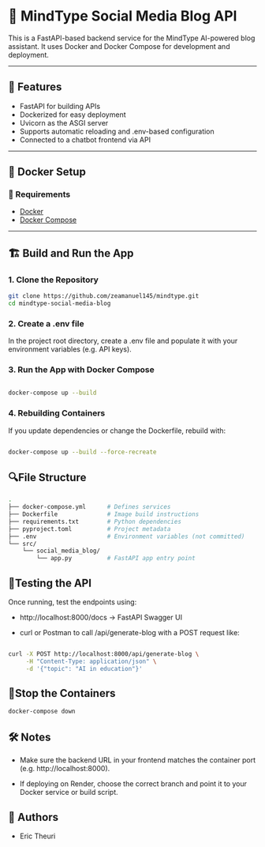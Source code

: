 # 🧠 MindType Social Media Blog API

This is a FastAPI-based backend service for the MindType AI-powered blog assistant. It uses Docker and Docker Compose for development and deployment.

---

## 🚀 Features

- FastAPI for building APIs
- Dockerized for easy deployment
- Uvicorn as the ASGI server
- Supports automatic reloading and .env-based configuration
- Connected to a chatbot frontend via API

---

## 🐳 Docker Setup

### 🔧 Requirements

- [Docker](https://www.docker.com/)
- [Docker Compose](https://docs.docker.com/compose/install/)

---

## 🏗️ Build and Run the App

### 1. Clone the Repository

```bash
git clone https://github.com/zeamanuel145/mindtype.git
cd mindtype-social-media-blog
```
### 2. Create a .env file
In the project root directory, create a .env file and populate it with your environment variables (e.g. API keys).

### 3. Run the App with Docker Compose

```bash

docker-compose up --build

```
### 4. Rebuilding Containers
If you update dependencies or change the Dockerfile, rebuild with:

```bash

docker-compose up --build --force-recreate

```

## 🔍File Structure
```bash
.
├── docker-compose.yml      # Defines services
├── Dockerfile              # Image build instructions
├── requirements.txt        # Python dependencies
├── pyproject.toml          # Project metadata
├── .env                    # Environment variables (not committed)
└── src/
    └── social_media_blog/
        └── app.py          # FastAPI app entry point

```

## 🧪Testing the API
Once running, test the endpoints using:

- http://localhost:8000/docs → FastAPI Swagger UI

- curl or Postman to call /api/generate-blog with a POST request like:

```bash

curl -X POST http://localhost:8000/api/generate-blog \
     -H "Content-Type: application/json" \
     -d '{"topic": "AI in education"}'

```

## 🛑Stop the Containers
```bash
docker-compose down
```

## 🛠️ Notes
- Make sure the backend URL in your frontend matches the container port (e.g. http://localhost:8000).

- If deploying on Render, choose the correct branch and point it to your Docker service or build script.

## 👥 Authors
- Eric Theuri


